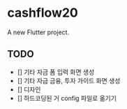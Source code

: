 # cashflow20

A new Flutter project.

## TODO

- [] 기타 자금 폼 입력 화면 생성
- [] 기타 자금 금융, 투자 가이드 화면 생성
- [] 디자인
- [] 하드코딩된 거 config 파일로 옮기기
